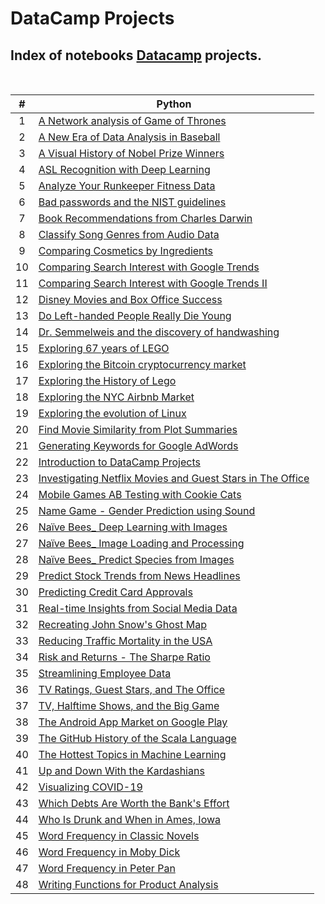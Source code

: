 # DataCamp Projects

## Index of notebooks [Datacamp](https://www.datacamp.com/profile/xinadev?tab=learning-history&id=projects) projects.

<br>

| # | Python |
|:-:|----|
|  1  | [A Network analysis of Game of Thrones](https://github.com/focuspy/DataCamp/blob/main/DataCamp-master/Projects/Python/A%20Network%20analysis%20of%20Game%20of%20Thrones/notebook.ipynb)  |
|  2  | [A New Era of Data Analysis in Baseball](https://github.com/focuspy/DataCamp/blob/main/DataCamp-master/Projects/Python/A%20New%20Era%20of%20Data%20Analysis%20in%20Baseball/notebook.ipynb)  |
|  3  | [A Visual History of Nobel Prize Winners](https://github.com/focuspy/DataCamp/blob/main/DataCamp-master/Projects/Python/A%20Visual%20History%20of%20Nobel%20Prize%20Winners/notebook.ipynb)  |
|  4  | [ASL Recognition with Deep Learning](https://github.com/focuspy/DataCamp/blob/main/DataCamp-master/Projects/Python/ASL%20Recognition%20with%20Deep%20Learning/notebook.ipynb)  |
|  5  | [Analyze Your Runkeeper Fitness Data](https://github.com/focuspy/DataCamp/blob/main/DataCamp-master/Projects/Python/Analyze%20Your%20Runkeeper%20Fitness%20Data/notebook.ipynb)  |
|  6  | [Bad passwords and the NIST guidelines](https://github.com/focuspy/DataCamp/blob/main/DataCamp-master/Projects/Python/Bad%20passwords%20and%20the%20NIST%20guidelines/notebook.ipynb)  |
|  7  | [Book Recommendations from Charles Darwin](https://github.com/focuspy/DataCamp/blob/main/DataCamp-master/Projects/Python/Book%20Recommendations%20from%20Charles%20Darwin/notebook.ipynb)  |
|  8  | [Classify Song Genres from Audio Data](https://github.com/focuspy/DataCamp/blob/main/DataCamp-master/Projects/Python/Classify%20Song%20Genres%20from%20Audio%20Data/notebook.ipynb)  |
|  9  | [Comparing Cosmetics by Ingredients](https://github.com/focuspy/DataCamp/blob/main/DataCamp-master/Projects/Python/Comparing%20Cosmetics%20by%20Ingredients/notebook.ipynb)  |
|  10  | [Comparing Search Interest with Google Trends](https://github.com/focuspy/DataCamp/blob/main/DataCamp-master/Projects/Python/Comparing%20Search%20Interest%20with%20Google%20Trends/notebook.ipynb)  |
|  11  | [Comparing Search Interest with Google Trends II](https://github.com/focuspy/DataCamp/blob/main/DataCamp-master/Projects/Python/Comparing%20Search%20Interest%20with%20Google%20Trends%20II/notebook.ipynb)  |
|  12  | [Disney Movies and Box Office Success](https://github.com/focuspy/DataCamp/blob/main/DataCamp-master/Projects/Python/Disney%20Movies%20and%20Box%20Office%20Success/notebook.ipynb)  |
|  13  | [Do Left-handed People Really Die Young](https://github.com/focuspy/DataCamp/blob/main/DataCamp-master/Projects/Python/Do%20Left-handed%20People%20Really%20Die%20Young/notebook.ipynb) |
|  14  | [Dr. Semmelweis and the discovery of handwashing](https://github.com/focuspy/DataCamp/blob/main/DataCamp-master/Projects/Python/Dr.%20Semmelweis%20and%20the%20discovery%20of%20handwashing/notebook.ipynb) |
|  15 | [Exploring 67 years of LEGO](https://github.com/focuspy/DataCamp/blob/main/DataCamp-master/Projects/Python/Exploring%2067%20years%20of%20LEGO/notebook.ipynb) |
|  16  | [Exploring the Bitcoin cryptocurrency market](https://github.com/focuspy/DataCamp/blob/main/DataCamp-master/Projects/Python/Exploring%20the%20Bitcoin%20cryptocurrency%20market/notebook.ipynb) |
|  17  | [Exploring the History of Lego](https://github.com/focuspy/DataCamp/blob/main/DataCamp-master/Projects/Python/Exploring%20the%20History%20of%20Lego/notebook.ipynb) |
|  18  | [Exploring the NYC Airbnb Market](https://github.com/focuspy/DataCamp/blob/main/DataCamp-master/Projects/Python/Exploring%20the%20NYC%20Airbnb%20Market/notebook.ipynb) |
|  19  | [Exploring the evolution of Linux](https://github.com/focuspy/DataCamp/blob/main/DataCamp-master/Projects/Python/Exploring%20the%20evolution%20of%20Linux/notebook.ipynb) |
|  20  | [Find Movie Similarity from Plot Summaries](https://github.com/focuspy/DataCamp/blob/main/DataCamp-master/Projects/Python/Find%20Movie%20Similarity%20from%20Plot%20Summaries/notebook.ipynb) |
|  21  | [Generating Keywords for Google AdWords](https://github.com/focuspy/DataCamp/blob/main/DataCamp-master/Projects/Python/Generating%20Keywords%20for%20Google%20AdWords/notebook.ipynb) |
|  22  | [Introduction to DataCamp Projects](https://github.com/focuspy/DataCamp/blob/main/DataCamp-master/Projects/Python/Introduction%20to%20DataCamp%20Projects/notebook.ipynb) |
|  23  | [Investigating Netflix Movies and Guest Stars in The Office](https://github.com/focuspy/DataCamp/blob/main/DataCamp-master/Projects/Python/Investigating%20Netflix%20Movies%20and%20Guest%20Stars%20in%20The%20Office/notebook.ipynb) |
|  24  | [Mobile Games AB Testing with Cookie Cats](https://github.com/focuspy/DataCamp/blob/main/DataCamp-master/Projects/Python/Mobile%20Games%20AB%20Testing%20with%20Cookie%20Cats/notebook.ipynb) |
|  25  | [Name Game - Gender Prediction using Sound](https://github.com/focuspy/DataCamp/blob/main/DataCamp-master/Projects/Python/Name%20Game%20-%20Gender%20Prediction%20using%20Sound/notebook.ipynb) |
|  26  | [Naïve Bees_ Deep Learning with Images](https://github.com/focuspy/DataCamp/blob/main/DataCamp-master/Projects/Python/Na%C3%AFve%20Bees_%20Deep%20Learning%20with%20Images/notebook.ipynb) |
|  27  | [Naïve Bees_ Image Loading and Processing](https://github.com/focuspy/DataCamp/blob/main/DataCamp-master/Projects/Python/Na%C3%AFve%20Bees_%20Image%20Loading%20and%20Processing/notebook.ipynb) |
|  28  | [Naïve Bees_ Predict Species from Images](https://github.com/focuspy/DataCamp/blob/main/DataCamp-master/Projects/Python/Na%C3%AFve%20Bees_%20Predict%20Species%20from%20Images/notebook.ipynb) |
|  29  | [Predict Stock Trends from News Headlines](https://github.com/focuspy/DataCamp/blob/main/DataCamp-master/Projects/Python/Predict%20Stock%20Trends%20from%20News%20Headlines/notebook.ipynb) |
|  30  | [Predicting Credit Card Approvals](https://github.com/focuspy/DataCamp/blob/main/DataCamp-master/Projects/Python/Predicting%20Credit%20Card%20Approvals/notebook.ipynb) |
|  31  | [Real-time Insights from Social Media Data](https://github.com/focuspy/DataCamp/blob/main/DataCamp-master/Projects/Python/Real-time%20Insights%20from%20Social%20Media%20Data/notebook.ipynb) |
|  32  | [Recreating John Snow's Ghost Map](https://github.com/focuspy/DataCamp/blob/main/DataCamp-master/Projects/Python/Recreating%20John%20Snow's%20Ghost%20Map/notebook.ipynb) |
|  33  | [Reducing Traffic Mortality in the USA](https://github.com/focuspy/DataCamp/blob/main/DataCamp-master/Projects/Python/Reducing%20Traffic%20Mortality%20in%20the%20USA/notebook.ipynb) |
|  34  | [Risk and Returns - The Sharpe Ratio](https://github.com/focuspy/DataCamp/blob/main/DataCamp-master/Projects/Python/Risk%20and%20Returns%20-%20The%20Sharpe%20Ratio/notebook.ipynb) |
|  35  | [Streamlining Employee Data](https://github.com/focuspy/DataCamp/blob/main/DataCamp-master/Projects/Python/Streamlining%20Employee%20Data/notebook.ipynb) |
|  36  | [TV Ratings, Guest Stars, and The Office](https://github.com/focuspy/DataCamp/blob/main/DataCamp-master/Projects/Python/TV%20Ratings%2C%20Guest%20Stars%2C%20and%20The%20Office/notebook.ipynb) |
|  37  | [TV, Halftime Shows, and the Big Game](https://github.com/focuspy/DataCamp/blob/main/DataCamp-master/Projects/Python/TV%2C%20Halftime%20Shows%2C%20and%20the%20Big%20Game/notebook.ipynb) |
|  38  | [The Android App Market on Google Play](https://github.com/focuspy/DataCamp/blob/main/DataCamp-master/Projects/Python/The%20Android%20App%20Market%20on%20Google%20Play/notebook.ipynb) |
|  39  | [The GitHub History of the Scala Language](https://github.com/focuspy/DataCamp/blob/main/DataCamp-master/Projects/Python/The%20GitHub%20History%20of%20the%20Scala%20Language/notebook.ipynb) |
|  40  | [The Hottest Topics in Machine Learning](https://github.com/focuspy/DataCamp/blob/main/DataCamp-master/Projects/Python/The%20Hottest%20Topics%20in%20Machine%20Learning/notebook.ipynb) |
|  41  | [Up and Down With the Kardashians](https://github.com/focuspy/DataCamp/blob/main/DataCamp-master/Projects/Python/Up%20and%20Down%20With%20the%20Kardashians/notebook.ipynb) |
|  42  | [Visualizing COVID-19](https://github.com/focuspy/DataCamp/blob/main/DataCamp-master/Projects/Python/Visualizing%20COVID-19/notebook.ipynb) |
|  43  | [Which Debts Are Worth the Bank's Effort](https://github.com/focuspy/DataCamp/blob/main/DataCamp-master/Projects/Python/Which%20Debts%20Are%20Worth%20the%20Bank's%20Effort/notebook.ipynb) |
|  44  | [Who Is Drunk and When in Ames, Iowa](https://github.com/focuspy/DataCamp/blob/main/DataCamp-master/Projects/Python/Who%20Is%20Drunk%20and%20When%20in%20Ames%2C%20Iowa/notebook.ipynb) |
|  45  | [Word Frequency in Classic Novels](https://github.com/focuspy/DataCamp/blob/main/DataCamp-master/Projects/Python/Word%20Frequency%20in%20Classic%20Novels/notebook.ipynb) |
|  46  | [Word Frequency in Moby Dick](https://github.com/focuspy/DataCamp/blob/main/DataCamp-master/Projects/Python/Word%20Frequency%20in%20Moby%20Dick/notebook.ipynb) |
|  47  | [Word Frequency in Peter Pan](https://github.com/focuspy/DataCamp/blob/main/DataCamp-master/Projects/Python/Word%20Frequency%20in%20Peter%20Pan/notebook.ipynb) |
|  48  | [Writing Functions for Product Analysis](https://github.com/focuspy/DataCamp/blob/main/DataCamp-master/Projects/Python/Writing%20Functions%20for%20Product%20Analysis/notebook.ipynb) |
